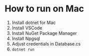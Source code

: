 # How to run on Mac
1. Install dotnet for Mac
2. Install VSCode
3. Install NuGet Package Manager
4. Install Npgsql
5. Adjust credentials in Database.cs
6. ```dotnet run```